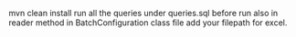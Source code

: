 mvn clean install
run all the queries under queries.sql before run
also in reader method in BatchConfiguration class file add your filepath for excel.
